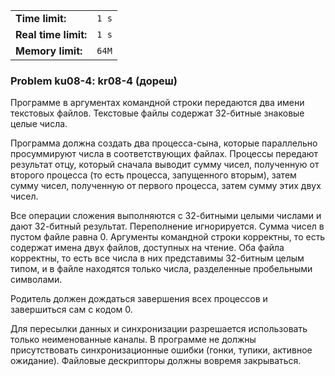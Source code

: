 |                      |       |
|----------------------|-------|
| **Time limit:**      | `1 s` |
| **Real time limit:** | `1 s` |
| **Memory limit:**    | `64M` |


### Problem ku08-4: kr08-4 (дореш)

Программе в аргументах командной строки передаются два имени
текстовых файлов. Текстовые файлы содержат 32-битные знаковые
целые числа.

Программа должна создать два процесса-сына, которые параллельно
просуммируют числа в соответствующих файлах. Процессы передают
результат отцу, который сначала выводит сумму чисел, полученную
от второго процесса (то есть процесса, запущенного вторым), затем
сумму чисел, полученную от первого процесса, затем сумму этих
двух чисел.

Все операции сложения выполняются с 32-битными целыми числами и
дают 32-битный результат. Переполнение игнорируется. Сумма чисел
в пустом файле равна 0. Аргументы командной строки корректны, то
есть содержат имена двух файлов, доступных на чтение. Оба файла
корректны, то есть все числа в них представимы 32-битным целым
типом, и в файле находятся только числа, разделенные пробельными
символами.

Родитель должен дождаться завершения всех процессов и завершиться
сам с кодом 0.

Для пересылки данных и синхронизации разрешается использовать
только неименованные каналы. В программе не должны присутствовать
синхронизационные ошибки (гонки, тупики, активное ожидание).
Файловые дескрипторы должны вовремя закрываться.

